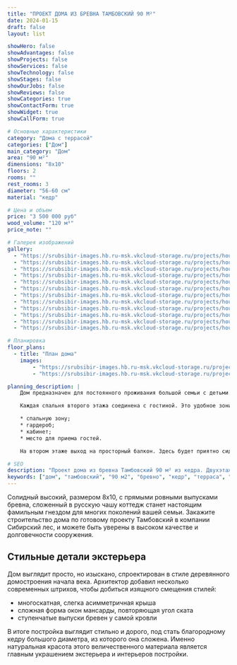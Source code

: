 ```yaml
---
title: "ПРОЕКТ ДОМА ИЗ БРЕВНА ТАМБОВСКИЙ 90 М²"
date: 2024-01-15
draft: false
layout: list

showHero: false
showAdvantages: false
showProjects: false
showServices: false
showTechnology: false
showStages: false
showOurJobs: false
showReviews: false
showCategories: true
showContactForm: true
showWidget: true
showCallForm: true

# Основные характеристики
category: "Дома с террасой"
categories: ["Дом"]
main_category: "Дом"
area: "90 м²"
dimensions: "8x10"
floors: 2
rooms: ""
rest_rooms: 3
diameter: "56-60 см"
material: "кедр"

# Цена и объем
price: "3 500 000 руб"
wood_volume: "120 м³"
price_note: ""

# Галерея изображений
gallery:
  - "https://srubsibir-images.hb.ru-msk.vkcloud-storage.ru/projects/houses/dom-tambovskiy-90/dom-10-1.jpg"
  - "https://srubsibir-images.hb.ru-msk.vkcloud-storage.ru/projects/houses/dom-tambovskiy-90/dom-10-2.jpg"
  - "https://srubsibir-images.hb.ru-msk.vkcloud-storage.ru/projects/houses/dom-tambovskiy-90/dom-10-3.jpg"
  - "https://srubsibir-images.hb.ru-msk.vkcloud-storage.ru/projects/houses/dom-tambovskiy-90/dom-10-4.jpg"
  - "https://srubsibir-images.hb.ru-msk.vkcloud-storage.ru/projects/houses/dom-tambovskiy-90/dom-10-5.jpg"
  - "https://srubsibir-images.hb.ru-msk.vkcloud-storage.ru/projects/houses/dom-tambovskiy-90/dom-10-6.jpg"
  - "https://srubsibir-images.hb.ru-msk.vkcloud-storage.ru/projects/houses/dom-tambovskiy-90/dom-10-7.jpg"
  - "https://srubsibir-images.hb.ru-msk.vkcloud-storage.ru/projects/houses/dom-tambovskiy-90/dom-10-8.jpg"
  - "https://srubsibir-images.hb.ru-msk.vkcloud-storage.ru/projects/houses/dom-tambovskiy-90/dom-10-9.jpg"
  - "https://srubsibir-images.hb.ru-msk.vkcloud-storage.ru/projects/houses/dom-tambovskiy-90/dom-10-10.jpg"
  - "https://srubsibir-images.hb.ru-msk.vkcloud-storage.ru/projects/houses/dom-tambovskiy-90/dom-10-11.png"
  - "https://srubsibir-images.hb.ru-msk.vkcloud-storage.ru/projects/houses/dom-tambovskiy-90/dom-10-12.png"

# Планировка
floor_plans:
  - title: "План дома"
    images:
        - "https://srubsibir-images.hb.ru-msk.vkcloud-storage.ru/projects/houses/dom-tambovskiy-90/dom-10-11.png"
        - "https://srubsibir-images.hb.ru-msk.vkcloud-storage.ru/projects/houses/dom-tambovskiy-90/dom-10-12.png"

planning_description: |
    Дом предназначен для постоянного проживания большой семьи с детьми. Здесь три спальни. Одна на первом и две на втором этаже. Зонированные гостиные расположены на двух уровнях. Внизу между ними квадратной аркой пространство делится на две комнаты, в части граничащей с коридором, установлена лестница на второй этаж, а вход из тамбура перекрыт от главной гостиной перегородкой. Это обеспечивает достаточное теплосбережение пространства и создает эффект простора.

    Каждая спальня второго этажа соединена с гостиной. Это удобное зонирование обеспечит возможность создания целевого интерьера. В зависимости от потребностей будет просто выделить:

    * спальную зону;
    * гардероб;
    * кабинет;
    * место для приема гостей.

    На втором этаже выход на просторный балкон. Здесь будет приятно сидеть теплыми летними вечерами и чаевничать в одиночестве или с друзьями. Купите проект сруба из кедра Тамбовский и поселитесь в экологичном, просторном и теплом доме.

# SEO
description: "Проект дома из бревна Тамбовский 90 м² из кедра. Двухэтажный дом с террасой, мансардой и балконом, диаметр бревна 56-60 см."
keywords: ["дом", "тамбовский", "90 м2", "бревно", "кедр", "терраса", "мансарда", "балкон"]
---
```


Солидный высокий, размером 8х10, с прямыми ровными выпусками бревна, сложенный в русскую чашу коттедж станет настоящим фамильным гнездом для многих поколений вашей семьи. Закажите строительство дома по готовому проекту Тамбовский в компании Сибирский лес, и можете быть уверены в высоком качестве и долговечности сооружения.

## Стильные детали экстерьера

Дом выглядит просто, но изыскано, спроектирован в стиле деревянного домостроения начала века. Архитектор добавил несколько современных штрихов, чтобы добиться изящного смещения стилей:

* многоскатная, слегка асимметричная крыша
* сложная форма окон мансарды, повторяющая угол ската
* ступенчатые выпуски бревен у самой кровли

В итоге постройка выглядит стильно и дорого, под стать благородному кедру большого диаметра, из которого она сложена. Именно натуральная красота этого величественного материала является главным украшением экстерьера и интерьеров постройки.